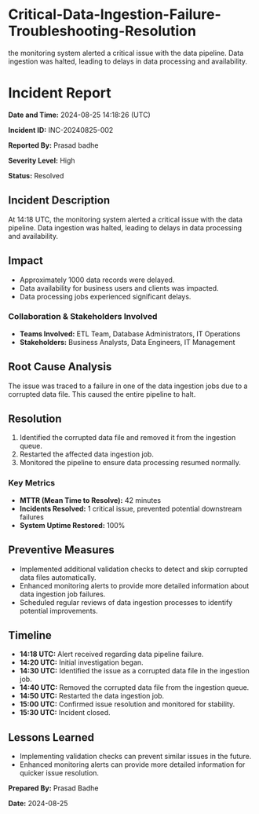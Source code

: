 # Critical-Data-Ingestion-Failure-Troubleshooting-Resolution
the monitoring system alerted a critical issue with the data pipeline. Data ingestion was halted, leading to delays in data processing and availability.


# Incident Report

**Date and Time:** 2024-08-25 14:18:26 (UTC)

**Incident ID:** INC-20240825-002

**Reported By:** Prasad badhe

**Severity Level:** High

**Status:** Resolved

## Incident Description

At 14:18 UTC, the monitoring system alerted a critical issue with the data pipeline. Data ingestion was halted, leading to delays in data processing and availability.

## Impact

- Approximately 1000 data records were delayed.
- Data availability for business users and clients was impacted.
- Data processing jobs experienced significant delays.

### **Collaboration & Stakeholders Involved**

- **Teams Involved:** ETL Team, Database Administrators, IT Operations
- **Stakeholders:** Business Analysts, Data Engineers, IT Management

## Root Cause Analysis

The issue was traced to a failure in one of the data ingestion jobs due to a corrupted data file. This caused the entire pipeline to halt.

## Resolution

1. Identified the corrupted data file and removed it from the ingestion queue.
2. Restarted the affected data ingestion job.
3. Monitored the pipeline to ensure data processing resumed normally.

### **Key Metrics**

- **MTTR (Mean Time to Resolve):** 42 minutes
- **Incidents Resolved:** 1 critical issue, prevented potential downstream failures
- **System Uptime Restored:** 100%

## Preventive Measures

- Implemented additional validation checks to detect and skip corrupted data files automatically.
- Enhanced monitoring alerts to provide more detailed information about data ingestion job failures.
- Scheduled regular reviews of data ingestion processes to identify potential improvements.

## Timeline

- **14:18 UTC:** Alert received regarding data pipeline failure.
- **14:20 UTC:** Initial investigation began.
- **14:30 UTC:** Identified the issue as a corrupted data file in the ingestion job.
- **14:40 UTC:** Removed the corrupted data file from the ingestion queue.
- **14:50 UTC:** Restarted the data ingestion job.
- **15:00 UTC:** Confirmed issue resolution and monitored for stability.
- **15:30 UTC:** Incident closed.

## Lessons Learned

- Implementing validation checks can prevent similar issues in the future.
- Enhanced monitoring alerts can provide more detailed information for quicker issue resolution.

**Prepared By:** Prasad Badhe

**Date:** 2024-08-25
